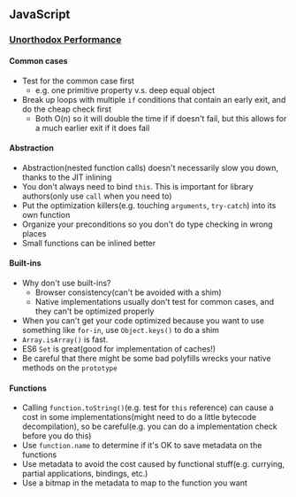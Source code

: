 ## JavaScript

### [Unorthodox Performance](https://www.youtube.com/watch?v=NthmeLEhDDM)

#### Common cases

* Test for the common case first
  * e.g. one primitive property v.s. deep equal object
* Break up loops with multiple `if` conditions that contain an early exit, and do the cheap check first
  * Both O(n) so it will double the time if if doesn't fail, but this allows for a much earlier exit if it does fail

#### Abstraction

* Abstraction(nested function calls) doesn't necessarily slow you down, thanks to the JIT inlining
* You don't always need to bind `this`. This is important for library authors(only use `call` when you need to)
* Put the optimization killers(e.g. touching `arguments`, `try-catch`) into its own function
* Organize your preconditions so you don't do type checking in wrong places
* Small functions can be inlined better

#### Built-ins

* Why don't use built-ins?
  * Browser consistency(can't be avoided with a shim)
  * Native implementations usually don't test for common cases, and they can't be optimized properly
* When you can't get your code optimized because you want to use something like `for-in`, use `Object.keys()` to do a shim
* `Array.isArray()` is fast.
* ES6 `Set` is great(good for implementation of caches!)
* Be careful that there might be some bad polyfills wrecks your native methods on the `prototype`

#### Functions

* Calling `function.toString()`(e.g. test for `this` reference) can cause a cost in some implementations(might need to do a little bytecode decompilation), so be careful(e.g. you can do a implementation check before you do this)
* Use `function.name` to determine if it's OK to save metadata on the functions
* Use metadata to avoid the cost caused by functional stuff(e.g. currying, partial applications, bindings, etc.)
* Use a bitmap in the metadata to map to the function you want